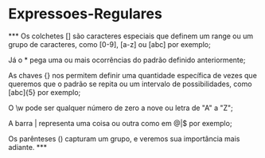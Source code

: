 # Expressoes-Regulares

*** Os colchetes [] são caracteres especiais que definem um range ou um grupo de caracteres, como [0-9], [a-z] ou [abc] por exemplo;

Já o * pega uma ou mais ocorrências do padrão definido anteriormente;

As chaves {} nos permitem definir uma quantidade específica de vezes que queremos que o padrão se repita ou um intervalo de possibilidades, como [abc]{5} por exemplo;

O \w pode ser qualquer número de zero a nove ou letra de "A" a "Z";

A barra | representa uma coisa ou outra como em @|$ por exemplo;

Os parênteses () capturam um grupo, e veremos sua importância mais adiante. ***
